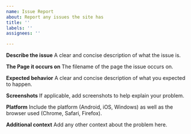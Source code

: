 ```yaml
---
name: Issue Report
about: Report any issues the site has
title: ''
labels: ''
assignees: ''

---
```


**Describe the issue**
A clear and concise description of what the issue is.

**The Page it occurs on**
The filename of the page the issue occurs on.

**Expected behavior**
A clear and concise description of what you expected to happen.

**Screenshots**
If applicable, add screenshots to help explain your problem.

**Platform**
Include the platform (Android, iOS, Windows) as well as the browser used (Chrome, Safari, Firefox).

**Additional context**
Add any other context about the problem here.
